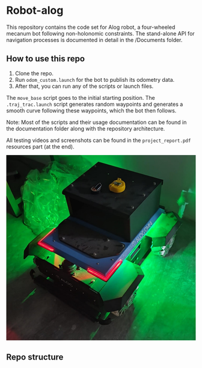 # Robot-alog

This repository contains the code set for Alog robot, a four-wheeled mecanum bot following non-holonomic constraints. The stand-alone API for navigation processes is documented in detail in the /Documents folder.

## How to use this repo

1. Clone the repo.
2. Run `odom_custom.launch` for the bot to publish its odometry data.
3. After that, you can run any of the scripts or launch files.

The `move_base` script goes to the initial starting position. The `.traj_trac.launch` script generates random waypoints and generates a smooth curve following these waypoints, which the bot then follows.

Note: Most of the scripts and their usage documentation can be found in the documentation folder along with the repository architecture.

All testing videos and screenshots can be found in the `project_report.pdf` resources part (at the end).

![Holonomin-Bot](https://github.com/GauravKumar9920/mecanum-bot/blob/main/Documents/ss/Alogmini.jpeg)

## Repo structure 

